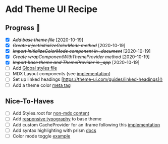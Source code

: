 # Add Theme UI Recipe

## Progress 🏃

- [x] ~~_Add base theme file_~~ [2020-10-19]
- [x] ~~_Create injectInitializeColorMode method_~~ [2020-10-19]
- [x] ~~_Import InitializeColorMode component in \_document_~~ [2020-10-19]
- [x] ~~_Create wrapComponentWithThemeProvider method_~~ [2020-10-19]
- [x] ~~_Import base theme and ThemeProvider in \_app_~~ [2020-10-19]
- [ ] Add [Global styles file](https://theme-ui.com/guides/global-styles)
- [ ] MDX Layout components (see [implementation](https://theme-ui.com/guides/mdx-layout-components))
- [ ] Set up linked headings [https://theme-ui.com/guides/linked-headings]()
- [ ] Add a theme color [meta tag](https://theme-ui.com/guides/theme-color-meta-tag)

## Nice-To-Haves

- [ ] Add Styles.root for [non-mdx content](https://theme-ui.com/guides/responsive-typography#non-mdx-content)
- [ ] Add [responsive typography](https://theme-ui.com/guides/responsive-typography) to base theme
- [ ] Add custom CacheProvider for an iframe following this [implementation](https://theme-ui.com/guides/custom-cache-provider#with-react-frame-component)
- [ ] Add syntax highlighting with prism [docs](https://theme-ui.com/guides/syntax-highlighting)
- [ ] Color mode toggle [example](https://theme-ui.com/guides/color-mode-toggles)
